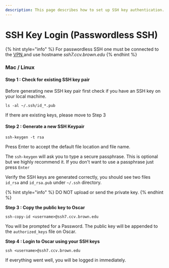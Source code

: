 ```yaml
---
description: This page describes how to set up SSH key authentication.
---
```


# SSH Key Login \(Passwordless SSH\)

{% hint style="info" %}
For passwordless SSH one must be connected to the [VPN ](http://vpn.brown.edu)and use hostname _ssh7.ccv.brown.edu_
{% endhint %}

### Mac / Linux 

#### Step 1 : Check for existing SSH key pair

Before generating new SSH key pair first check if you have an SSH key on your local machine. 

```text
ls -al ~/.ssh/id_*.pub
```

If there are existing keys, please move to Step 3

#### Step 2 : Generate a new SSH Keypair

```text
ssh-keygen -t rsa
```

Press Enter to accept the default file location and file name. 

The `ssh-keygen` will ask you to type a secure passphrase. This is optional but we highly recommend it. If you don't want to use a passphrase just press `Enter`

Verify the SSH keys are generated correctly, you should see two files `id_rsa` and `id_rsa.pub` under `~/.ssh` directory.

{% hint style="info" %}
DO NOT upload or send the private key. 
{% endhint %}

**Step 3 : Copy the public key to Oscar**

```text
ssh-copy-id <username>@ssh7.ccv.brown.edu
```

You will be prompted for a Password. The public key will be appended to the `authorized_keys` file on Oscar. 

**Step 4 : Login to Oscar using your SSH keys** 

```text
ssh <username>@ssh7.ccv.brown.edu
```

If everything went well, you will be logged in immediately. 





